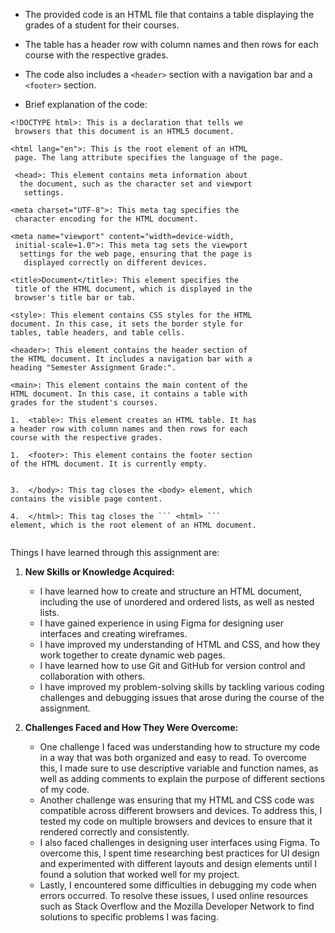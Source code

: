 * The provided code is an HTML file that contains a table displaying the grades of a student for their courses.

* The table has a header row with column names and then rows for each course with the respective grades.
 
*  The code also includes a ` <header> ` section with a navigation bar and a ` <footer> ` section.

* Brief explanation of the code:

````
<!DOCTYPE html>: This is a declaration that tells we
 browsers that this document is an HTML5 document.

<html lang="en">: This is the root element of an HTML
 page. The lang attribute specifies the language of the page.

 <head>: This element contains meta information about
  the document, such as the character set and viewport
   settings.
  
<meta charset="UTF-8">: This meta tag specifies the
 character encoding for the HTML document.

<meta name="viewport" content="width=device-width,
 initial-scale=1.0">: This meta tag sets the viewport
  settings for the web page, ensuring that the page is
   displayed correctly on different devices.

<title>Document</title>: This element specifies the
 title of the HTML document, which is displayed in the 
 browser's title bar or tab.

<style>: This element contains CSS styles for the HTML 
document. In this case, it sets the border style for 
tables, table headers, and table cells.

<header>: This element contains the header section of 
the HTML document. It includes a navigation bar with a 
heading "Semester Assignment Grade:".

<main>: This element contains the main content of the 
HTML document. In this case, it contains a table with 
grades for the student's courses.

1.  <table>: This element creates an HTML table. It has 
a header row with column names and then rows for each 
course with the respective grades.

1.  <footer>: This element contains the footer section 
of the HTML document. It is currently empty.


3.  </body>: This tag closes the <body> element, which 
contains the visible page content.

4.  </html>: This tag closes the ``` <html> ``` 
element, which is the root element of an HTML document.
   
   ````

   Things I have learned through this assignment are:

1. **New Skills or Knowledge Acquired:**
   - I have learned how to create and structure an HTML document, including the use of unordered and ordered lists, as well as nested lists.
   - I have gained experience in using Figma for designing user interfaces and creating wireframes.
   - I have improved my understanding of HTML and CSS, and how they work together to create dynamic web pages.
   - I have learned how to use Git and GitHub for version control and collaboration with others.
   - I have improved my problem-solving skills by tackling various coding challenges and debugging issues that arose during the course of the assignment.

2. **Challenges Faced and How They Were Overcome:**
   - One challenge I faced was understanding how to structure my code in a way that was both organized and easy to read. To overcome this, I made sure to use descriptive variable and function names, as well as adding comments to explain the purpose of different sections of my code.
   - Another challenge was ensuring that my HTML and CSS code was compatible across different browsers and devices. To address this, I tested my code on multiple browsers and devices to ensure that it rendered correctly and consistently.
   - I also faced challenges in designing user interfaces using Figma. To overcome this, I spent time researching best practices for UI design and experimented with different layouts and design elements until I found a solution that worked well for my project.
   - Lastly, I encountered some difficulties in debugging my code when errors occurred. To resolve these issues, I used online resources such as Stack Overflow and the Mozilla Developer Network to find solutions to specific problems I was facing.

